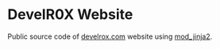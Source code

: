 # DevelR0X Website

Public source code of [develrox.com](https://develrox.com/) website using
[mod_jinja2](https://github.com/DevelR0X/mod_jinja2).